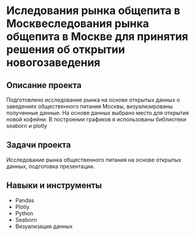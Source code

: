 # Иследования рынка общепита в Москвеследования рынка общепита в Москве для принятия решения об открытии новогозаведения

## Описание проекта

Подготовлено исследование рынка на основе открытых данных о заведениях общественного питания Москвы, визуализированы полученные данные. На основе данных выбрано место для открытия новой кофейни. В построении графиков я использованы библиотеки seaborn и plotly

## Задачи проекта

Исследование рынка общественного питания на основе открытых данных, подготовка презентации.

## Навыки и инструменты

- Pandas
- Plotly
- Python
- Seaborn
- Визуализация данных

